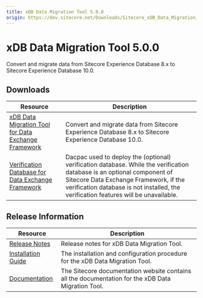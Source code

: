 ```yaml
---
title: xDB Data Migration Tool 5.0.0
origin: https://dev.sitecore.net/Downloads/Sitecore_xDB_Data_Migration_Tool/5x/xDB_Data_Migration_Tool_500.aspx
---
```


# xDB Data Migration Tool 5.0.0

Convert and migrate data from Sitecore Experience Database 8.x to Sitecore Experience Database 10.0.

## Downloads

 | Resource | Description |
 | --- | --- |
 | [xDB Data Migration Tool for Data Exchange Framework](https://sitecoredev.azureedge.net/~/media/6E3DA2830FAD4916AAE7DCDCDACD8A5F.ashx?date=20200817T135221) | Convert and migrate data from Sitecore Experience Database 8.x to Sitecore Experience Database 10.0. |
 | [Verification Database for Data Exchange Framework](https://sitecoredev.azureedge.net/~/media/10DDF46E052C4BD688F5FA2F4B7CA298.ashx?date=20200817T135301) | Dacpac used to deploy the (optional) verification database. While the verification database is an optional component of Sitecore Data Exchange Framework, if the verification database is not installed, the verification features will be unavailable. |

## Release Information

 | Resource | Description |
 | --- | --- |
 | [Release Notes](/downloads/Sitecore%20xDB%20Data%20Migration%20Tool/5x/xDB%20Data%20Migration%20Tool%20500/Release%20Notes) | Release notes for xDB Data Migration Tool. |
 | [Installation Guide](https://sitecoredev.azureedge.net/~/media/2B60011C11A94EC1A7DA5683E4F54E5F.ashx?date=20200817T135415) | The installation and configuration procedure for the xDB Data Migration Tool. |
 | [Documentation](https://doc.sitecore.com/developers/dmt/50/xdb-data-migration-tool/en/xdb-data-migration-tool.html) | The Sitecore documentation website contains all the documentation for the xDB Data Migration Tool. |